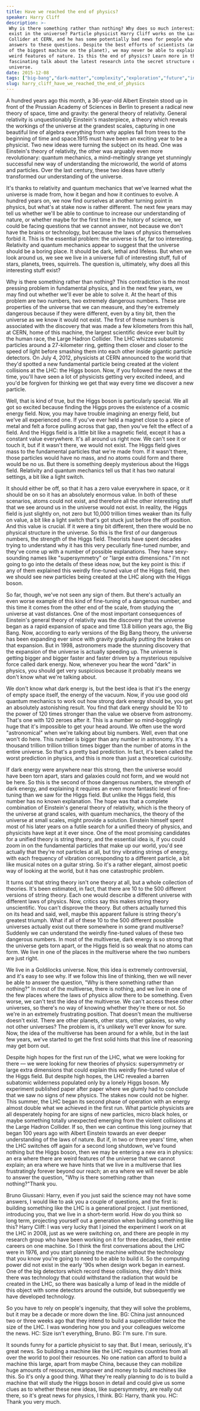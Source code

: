 ```yaml
---
title: Have we reached the end of physics?
speaker: Harry Cliff
description: >-
 Why is there something rather than nothing? Why does so much interesting stuff
 exist in the universe? Particle physicist Harry Cliff works on the Large Hadron
 Collider at CERN, and he has some potentially bad news for people who seek
 answers to these questions. Despite the best efforts of scientists (and the help
 of the biggest machine on the planet), we may never be able to explain all the
 weird features of nature. Is this the end of physics? Learn more in this
 fascinating talk about the latest research into the secret structure of the
 universe.
date: 2015-12-08
tags: ["big-bang","dark-matter","complexity","exploration","future","innovation","nature","physics","science","space","technology","universe","quantum-physics"]
slug: harry_cliff_have_we_reached_the_end_of_physics
---
```


A hundred years ago this month, a 36-year-old Albert Einstein stood up in front of the
Prussian Academy of Sciences in Berlin to present a radical new theory of space, time and
gravity: the general theory of relativity. General relativity is unquestionably Einstein's
masterpiece, a theory which reveals the workings of the universe at the grandest scales,
capturing in one beautiful line of algebra everything from why apples fall from trees to
the beginning of time and space.1915 must have been an exciting year to be a physicist.
Two new ideas were turning the subject on its head. One was Einstein's theory of
relativity, the other was arguably even more revolutionary: quantum mechanics, a
mind-meltingly strange yet stunningly successful new way of understanding the microworld,
the world of atoms and particles. Over the last century, these two ideas have utterly
transformed our understanding of the universe.

It's thanks to relativity and quantum mechanics that we've learned what the universe is
made from, how it began and how it continues to evolve. A hundred years on, we now find
ourselves at another turning point in physics, but what's at stake now is rather
different. The next few years may tell us whether we'll be able to continue to increase
our understanding of nature, or whether maybe for the first time in the history of
science, we could be facing questions that we cannot answer, not because we don't have the
brains or technology, but because the laws of physics themselves forbid it. This is the
essential problem: the universe is far, far too interesting. Relativity and quantum
mechanics appear to suggest that the universe should be a boring place. It should be dark,
lethal and lifeless. But when we look around us, we see we live in a universe full of
interesting stuff, full of stars, planets, trees, squirrels. The question is, ultimately,
why does all this interesting stuff exist?

Why is there something rather than nothing? This contradiction is the most pressing
problem in fundamental physics, and in the next few years, we may find out whether we'll
ever be able to solve it. At the heart of this problem are two numbers, two extremely
dangerous numbers. These are properties of the universe that we can measure, and they're
extremely dangerous because if they were different, even by a tiny bit, then the universe
as we know it would not exist. The first of these numbers is associated with the discovery
that was made a few kilometers from this hall, at CERN, home of this machine, the largest
scientific device ever built by the human race, the Large Hadron Collider. The LHC whizzes
subatomic particles around a 27-kilometer ring, getting them closer and closer to the
speed of light before smashing them into each other inside gigantic particle detectors. On
July 4, 2012, physicists at CERN announced to the world that they'd spotted a new
fundamental particle being created at the violent collisions at the LHC: the Higgs
boson. Now, if you followed the news at the time, you'll have seen a lot of physicists
getting very excited indeed, and you'd be forgiven for thinking we get that way every time
we discover a new particle.

Well, that is kind of true, but the Higgs boson is particularly special. We all got so
excited because finding the Higgs proves the existence of a cosmic energy field. Now, you
may have trouble imagining an energy field, but we've all experienced one. If you've ever
held a magnet close to a piece of metal and felt a force pulling across that gap, then
you've felt the effect of a field. And the Higgs field is a little bit like a magnetic
field, except it has a constant value everywhere. It's all around us right now. We can't
see it or touch it, but if it wasn't there, we would not exist. The Higgs field gives mass
to the fundamental particles that we're made from. If it wasn't there, those particles
would have no mass, and no atoms could form and there would be no us. But there is
something deeply mysterious about the Higgs field. Relativity and quantum mechanics tell
us that it has two natural settings, a bit like a light switch.

It should either be off, so that it has a zero value everywhere in space, or it should be
on so it has an absolutely enormous value. In both of these scenarios, atoms could not
exist, and therefore all the other interesting stuff that we see around us in the universe
would not exist. In reality, the Higgs field is just slightly on, not zero but 10,000
trillion times weaker than its fully on value, a bit like a light switch that's got stuck
just before the off position. And this value is crucial. If it were a tiny bit different,
then there would be no physical structure in the universe. So this is the first of our
dangerous numbers, the strength of the Higgs field. Theorists have spent decades trying to
understand why it has this very peculiarly fine-tuned number, and they've come up with a
number of possible explanations. They have sexy-sounding names like "supersymmetry" or
"large extra dimensions." I'm not going to go into the details of these ideas now, but the
key point is this: if any of them explained this weirdly fine-tuned value of the Higgs
field, then we should see new particles being created at the LHC along with the Higgs
boson.

So far, though, we've not seen any sign of them. But there's actually an even worse example
of this kind of fine-tuning of a dangerous number, and this time it comes from the other
end of the scale, from studying the universe at vast distances. One of the most important
consequences of Einstein's general theory of relativity was the discovery that the
universe began as a rapid expansion of space and time 13.8 billion years ago, the Big
Bang. Now, according to early versions of the Big Bang theory, the universe has been
expanding ever since with gravity gradually putting the brakes on that expansion. But in
1998, astronomers made the stunning discovery that the expansion of the universe is
actually speeding up. The universe is getting bigger and bigger faster and faster driven
by a mysterious repulsive force called dark energy. Now, whenever you hear the word "dark"
in physics, you should get very suspicious because it probably means we don't know what
we're talking about.

We don't know what dark energy is, but the best idea is that it's the energy of empty
space itself, the energy of the vacuum. Now, if you use good old quantum mechanics to work
out how strong dark energy should be, you get an absolutely astonishing result. You find
that dark energy should be 10 to the power of 120 times stronger than the value we observe
from astronomy. That's one with 120 zeroes after it. This is a number so mind-bogglingly
huge that it's impossible to get your head around. We often use the word "astronomical"
when we're talking about big numbers. Well, even that one won't do here. This number is
bigger than any number in astronomy. It's a thousand trillion trillion trillion times
bigger than the number of atoms in the entire universe. So that's a pretty bad prediction.
In fact, it's been called the worst prediction in physics, and this is more than just a
theoretical curiosity.

If dark energy were anywhere near this strong, then the universe would have been torn
apart, stars and galaxies could not form, and we would not be here. So this is the second
of those dangerous numbers, the strength of dark energy, and explaining it requires an
even more fantastic level of fine-tuning than we saw for the Higgs field. But unlike the
Higgs field, this number has no known explanation. The hope was that a complete combination
of Einstein's general theory of relativity, which is the theory of the universe at grand
scales, with quantum mechanics, the theory of the universe at small scales, might provide
a solution. Einstein himself spent most of his later years on a futile search for a
unified theory of physics, and physicists have kept at it ever since. One of the most
promising candidates for a unified theory is string theory, and the essential idea is, if
you could zoom in on the fundamental particles that make up our world, you'd see actually
that they're not particles at all, but tiny vibrating strings of energy, with each
frequency of vibration corresponding to a different particle, a bit like musical notes on
a guitar string. So it's a rather elegant, almost poetic way of looking at the world, but
it has one catastrophic problem.

It turns out that string theory isn't one theory at all, but a whole collection of
theories. It's been estimated, in fact, that there are 10 to the 500 different versions of
string theory. Each one would describe a different universe with different laws of
physics. Now, critics say this makes string theory unscientific. You can't disprove the
theory. But others actually turned this on its head and said, well, maybe this apparent
failure is string theory's greatest triumph. What if all of these 10 to the 500 different
possible universes actually exist out there somewhere in some grand multiverse? Suddenly
we can understand the weirdly fine-tuned values of these two dangerous numbers. In most of
the multiverse, dark energy is so strong that the universe gets torn apart, or the Higgs
field is so weak that no atoms can form. We live in one of the places in the multiverse
where the two numbers are just right.

We live in a Goldilocks universe. Now, this idea is extremely controversial, and it's easy
to see why. If we follow this line of thinking, then we will never be able to answer the
question, "Why is there something rather than nothing?" In most of the multiverse, there
is nothing, and we live in one of the few places where the laws of physics allow there to
be something. Even worse, we can't test the idea of the multiverse. We can't access these
other universes, so there's no way of knowing whether they're there or not. So we're in an
extremely frustrating position. That doesn't mean the multiverse doesn't exist. There are
other planets, other stars, other galaxies, so why not other universes? The problem is,
it's unlikely we'll ever know for sure. Now, the idea of the multiverse has been around
for a while, but in the last few years, we've started to get the first solid hints that
this line of reasoning may get born out.

Despite high hopes for the first run of the LHC, what we were looking for there — we were
looking for new theories of physics: supersymmetry or large extra dimensions that could
explain this weirdly fine-tuned value of the Higgs field. But despite high hopes, the LHC
revealed a barren subatomic wilderness populated only by a lonely Higgs boson. My
experiment published paper after paper where we glumly had to conclude that we saw no
signs of new physics. The stakes now could not be higher. This summer, the LHC began its
second phase of operation with an energy almost double what we achieved in the first run.
What particle physicists are all desperately hoping for are signs of new particles, micro
black holes, or maybe something totally unexpected emerging from the violent collisions at
the Large Hadron Collider. If so, then we can continue this long journey that began 100
years ago with Albert Einstein towards an ever deeper understanding of the laws of
nature. But if, in two or three years' time, when the LHC switches off again for a second
long shutdown, we've found nothing but the Higgs boson, then we may be entering a new era
in physics: an era where there are weird features of the universe that we cannot explain;
an era where we have hints that we live in a multiverse that lies frustratingly forever
beyond our reach; an era where we will never be able to answer the question, "Why is there
something rather than nothing?"Thank you.

Bruno Giussani: Harry, even if you just said the science may not have some answers, I
would like to ask you a couple of questions, and the first is: building something like the
LHC is a generational project. I just mentioned, introducing you, that we live in a
short-term world. How do you think so long term, projecting yourself out a generation when
building something like this? Harry Cliff: I was very lucky that I joined the experiment I
work on at the LHC in 2008, just as we were switching on, and there are people in my
research group who have been working on it for three decades, their entire careers on one
machine. So I think the first conversations about the LHC were in 1976, and you start
planning the machine without the technology that you know you're going to need to be able
to build it. So the computing power did not exist in the early '90s when design work began
in earnest. One of the big detectors which record these collisions, they didn't think
there was technology that could withstand the radiation that would be created in the LHC,
so there was basically a lump of lead in the middle of this object with some detectors
around the outside, but subsequently we have developed technology.

So you have to rely on people's ingenuity, that they will solve the problems, but it may
be a decade or more down the line. BG: China just announced two or three weeks ago that
they intend to build a supercollider twice the size of the LHC. I was wondering how you
and your colleagues welcome the news. HC: Size isn't everything, Bruno. BG: I'm sure. I'm
sure.

It sounds funny for a particle physicist to say that. But I mean, seriously, it's great
news. So building a machine like the LHC requires countries from all over the world to
pool their resources. No one nation can afford to build a machine this large, apart from
maybe China, because they can mobilize huge amounts of resources, manpower and money to
build machines like this. So it's only a good thing. What they're really planning to do is
to build a machine that will study the Higgs boson in detail and could give us some clues
as to whether these new ideas, like supersymmetry, are really out there, so it's great
news for physics, I think. BG: Harry, thank you. HC: Thank you very much.

<!--
ad_duration=3.33
event="TEDGlobal>Geneva"
external_start_time=0
intro_duration=11.82
is_subtitle_required="False"
is_talk_featured="True"
language="en"
language_swap="False"
native_language="en"
number_of_related_talks=6
number_of_speakers=1
number_of_subtitled_videos=29
number_of_tags=13
number_of_talk_download_languages=29
number_of_talk_more_resources=0
number_of_talk_recommendations=0
number_of_talks_take_actions=0
post_ad_duration=0.83
published_timestamp="2016-01-04 16:04:55"
recording_date="2015-12-08"
speaker_description="Particle physicist"
speaker_is_published=1
speaker_name="Harry Cliff"
talk_name="Have we reached the end of physics?"
talks_tags=["big-bang","dark-matter","complexity","exploration","future","innovation","nature","physics","science","space","technology","universe","quantum-physics"]
url_audio="https://download.ted.com/talks/HarryCliff_2015G.mp3?apikey=acme-roadrunner"
url_photo_speaker="https://pe.tedcdn.com/images/ted/c4b5ee8b0af009277ac49271d3f2140e6ed74566_254x191.jpg"
url_photo_talk="https://s3.amazonaws.com/talkstar-photos/uploads/6deca22c-2606-4b52-8ddb-984e991a1946/HarryCliff_2015G-embed.jpg"
url_webpage="https://www.ted.com/talks/harry_cliff_have_we_reached_the_end_of_physics"
video_type_name="TED Stage Talk"
-->